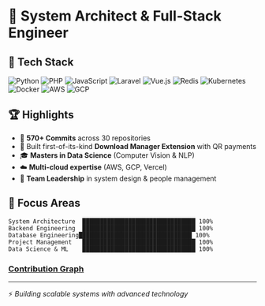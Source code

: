 # 👋 System Architect & Full-Stack Engineer

## 🚀 Tech Stack
![Python](https://img.shields.io/badge/-Python-3776AB?style=flat&logo=python&logoColor=white)
![PHP](https://img.shields.io/badge/-PHP-777BB4?style=flat&logo=php&logoColor=white)
![JavaScript](https://img.shields.io/badge/-JavaScript-F7DF1E?style=flat&logo=javascript&logoColor=black)
![Laravel](https://img.shields.io/badge/-Laravel-FF2D20?style=flat&logo=laravel&logoColor=white)
![Vue.js](https://img.shields.io/badge/-Vue.js-4FC08D?style=flat&logo=vue.js&logoColor=white)
![Redis](https://img.shields.io/badge/-Redis-DC382D?style=flat&logo=redis&logoColor=white)
![Kubernetes](https://img.shields.io/badge/-Kubernetes-326CE5?style=flat&logo=kubernetes&logoColor=white)
![Docker](https://img.shields.io/badge/-Docker-2496ED?style=flat&logo=docker&logoColor=white)
![AWS](https://img.shields.io/badge/-AWS-232F3E?style=flat&logo=amazon-aws&logoColor=white)
![GCP](https://img.shields.io/badge/-GCP-4285F4?style=flat&logo=google-cloud&logoColor=white)



## 🏆 Highlights
- 🎯 **570+ Commits** across 30 repositories
- 🔧 Built first-of-its-kind **Download Manager Extension** with QR payments
- 🎓 **Masters in Data Science** (Computer Vision & NLP)
- ☁️ **Multi-cloud expertise** (AWS, GCP, Vercel)
- 👥 **Team Leadership** in system design & people management

## 💼 Focus Areas
```
System Architecture  ████████████████████████████████ 100%
Backend Engineering  ████████████████████████████████ 100%
Database Engineering████████████████████████████████ 100%
Project Management   ████████████████████████████████ 100%
Data Science & ML    ████████████████████████████████ 100%

```
###  [ Contribution Graph](https://jayjay-101.github.io/commit.html)


---
⚡ *Building scalable systems with advanced technology*

